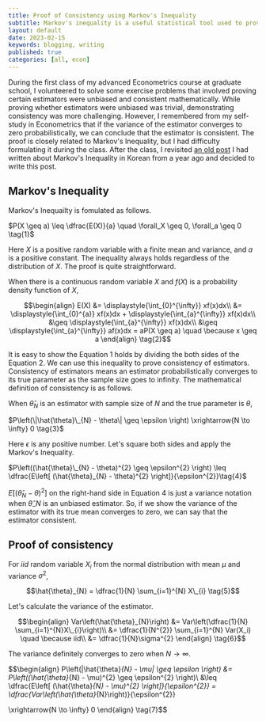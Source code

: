 ```yaml
---
title: Proof of Consistency using Markov's Inequality
subtitle: Markov's inequality is a useful statistical tool used to prove the consistency of an estimator. I discuss the proof of Markov's inequality and demonstrate its use in proving the consistency of an example estimator.
layout: default
date: 2023-02-15
keywords: blogging, writing
published: true
categories: [all, econ]
---
```


During the first class of my advanced Econometrics course at graduate school, I volunteered to solve some exercise problems that involved proving certain estimators were unbiased and consistent mathematically. While proving whether estimators were unbiased was trivial, demonstrating consistency was more challenging. However, I remembered from my self-study in Econometrics that if the variance of the estimator converges to zero probabilistically, we can conclude that the estimator is consistent. The proof is closely related to Markov's Inequality, but I had difficulty formulating it during the class. After the class, I revisited [an old post]((https://blog.naver.com/boadoboado11/222684138583)) I had written about Markov's Inequality in Korean from a year ago and decided to write this post.

## Markov's Inequality
Markov's Inequailty is fomulated as follows.

$P(X \geq a) \leq \dfrac{E(X)}{a} \quad \forall_X \geq 0, \forall_a \geq 0 \tag{1}$

Here $X$ is a positive random variable with a finite mean and variance, and $a$ is a positive constant. The inequality always holds regardless of the distribution of $X$. The proof is quite straightforward.

When there is a continuous random variable $X$ and $f(X)$ is a probability density function of $X$,

$$\begin{align}
E(X)
&= \displaystyle{\int_{0}^{\infty}} xf(x)dx\\
&= \displaystyle{\int_{0}^{a}} xf(x)dx + \displaystyle{\int_{a}^{\infty}} xf(x)dx\\
&\geq \displaystyle{\int_{a}^{\infty}} xf(x)dx\\
&\geq \displaystyle{\int_{a}^{\infty}} af(x)dx = aP(X \geq a) \quad \because x \geq a
\end{align} \tag{2}$$

It is easy to show the Equation $1$ holds by dividing the both sides of the Equation $2$. We can use this inequality to prove consistency of estimators. Consistency of estimators means an estimator probabilistically converges to its true parameter as the sample size goes to infinity. The mathematical definition of consistency is as follows.

When $\hat{\theta}_{N}$ is an estimator with sample size of $N$ and the true parameter is $\theta$,

$P\left(\|\hat{\theta}\_{N} - \theta\| \geq \epsilon \right) \xrightarrow{N \to \infty} 0 \tag{3}$

Here $\epsilon$ is any positive number. Let's square both sides and apply the Markov's Inequality.

$P\left((\hat{\theta}\_{N} - \theta)^{2} \geq \epsilon^{2} \right) \leq \dfrac{E\left[ (\hat{\theta}_{N} - \theta)^{2} \right]}{\epsilon^{2}}\tag{4}$

$E\left[ (\hat{\theta}_{N} - \theta)^{2} \right]$ on the right-hand side in Equation $4$ is just a variance notation when $\hat{\theta}\_{N}$ is an unbiased estimator. So, if we show the variance of the estimator with its true mean converges to zero, we can say that the estimator consistent.



## Proof of consistency
For $iid$ random variable $X_{i}$ from the normal distribution with mean $\mu$ and variance $\sigma^{2}$,

$$\hat{\theta}_{N} = \dfrac{1}{N} \sum_{i=1}^{N} X\_{i} \tag{5}$$

Let's calculate the variance of the estimator.

$$\begin{align}
Var\left(\hat{\theta}_{N}\right) 
&= Var\left(\dfrac{1}{N} \sum_{i=1}^{N}X\_{i}\right)\\
&= \dfrac{1}{N^{2}} \sum_{i=1}^{N} Var(X_i) \quad \because iid\\
&= \dfrac{1}{N}\sigma^{2}
\end{align} \tag{6}$$

The variance definitely converges to zero when $N \to \infty$. 

$$\begin{align}
P\left(|\hat{\theta}_{N} - \mu| \geq \epsilon \right) 
&= P\left((\hat{\theta}_{N} - \mu)^{2} \geq \epsilon^{2} \right)\\
&\leq \dfrac{E\left[ (\hat{\theta}_{N} - \mu)^{2} \right]}{\epsilon^{2}} = \dfrac{Var\left(\hat{\theta}_{N}\right)}{\epsilon^{2}}

\xrightarrow{N \to \infty} 0 
\end{align} \tag{7}$$
